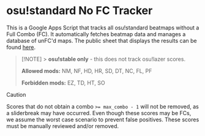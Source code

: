 # osu!standard No FC Tracker

This is a Google Apps Script that tracks all osu!standard beatmaps without a Full Combo (FC). It automatically fetches beatmap data and manages a database of unFC'd maps. The public sheet that displays the results can be found [here](https://docs.google.com/spreadsheets/d/1zaTkQJug5aPn-39Zk6vjhZsRs-cF8dPgfixILvXV6xs/edit?usp=sharing).

> [!NOTE] > **osu!stable only** - this does not track osu!lazer scores.
>
> **Allowed mods:** NM, NF, HD, HR, SD, DT, NC, FL, PF
>
> **Forbidden mods:** EZ, TD, HT, SO

> [!CAUTION]
> Scores that do not obtain a combo `>= max_combo - 1` will not be removed, as a sliderbreak may have occurred. Even though these scores may be FCs, we assume the worst case scenario to prevent false positives. These scores must be manually reviewed and/or removed.
